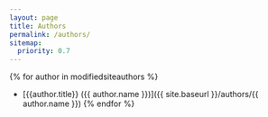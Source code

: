 ```yaml
---
layout: page
title: Authors
permalink: /authors/
sitemap:
  priority: 0.7
---
```

<script>
const modifiedsiteauthors = site.authors;
arr.sort(function(a,b){
	return a.title<b.title;
});
</script>
{% for author in modifiedsiteauthors %}
* [{{author.title}} ({{ author.name }})]({{ site.baseurl }}/authors/{{ author.name }})
{% endfor %}